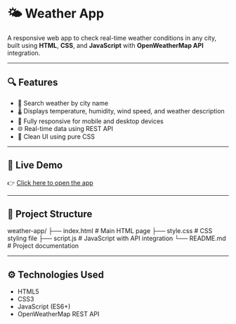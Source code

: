 # 🌤️ Weather App

A responsive web app to check real-time weather conditions in any city, built using **HTML**, **CSS**, and **JavaScript** with **OpenWeatherMap API** integration.

---

## 🔍 Features

- 🔎 Search weather by city name
- 🌡️ Displays temperature, humidity, wind speed, and weather description
- 📱 Fully responsive for mobile and desktop devices
- 🌐 Real-time data using REST API
- 🎨 Clean UI using pure CSS

---

## 🚀 Live Demo

👉 [Click here to open the app](https://mohd-noman1.github.io/weather-app/)

---

## 📁 Project Structure

weather-app/
├── index.html # Main HTML page
├── style.css # CSS styling file
├── script.js # JavaScript with API integration
└── README.md # Project documentation


---

## ⚙️ Technologies Used

- HTML5
- CSS3
- JavaScript (ES6+)
- OpenWeatherMap REST API
